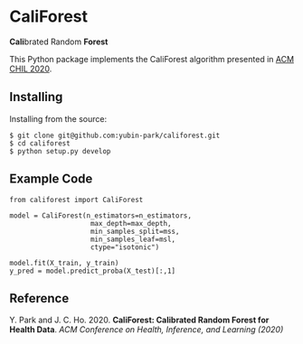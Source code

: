# CaliForest

**Cali**brated Random **Forest**

This Python package implements the CaliForest algorithm presented in [ACM CHIL 2020](https://www.chilconference.org/).

## Installing

Installing from the source:

```
$ git clone git@github.com:yubin-park/califorest.git
$ cd califorest
$ python setup.py develop
```

## Example Code

```
from califorest import CaliForest

model = CaliForest(n_estimators=n_estimators,
                    max_depth=max_depth,
                    min_samples_split=mss,
                    min_samples_leaf=msl,
                    ctype="isotonic")

model.fit(X_train, y_train)
y_pred = model.predict_proba(X_test)[:,1]
```

## Reference

Y. Park and J. C. Ho. 2020. **CaliForest: Calibrated Random Forest for Health Data**. *ACM Conference on Health, Inference, and Learning (2020)*




